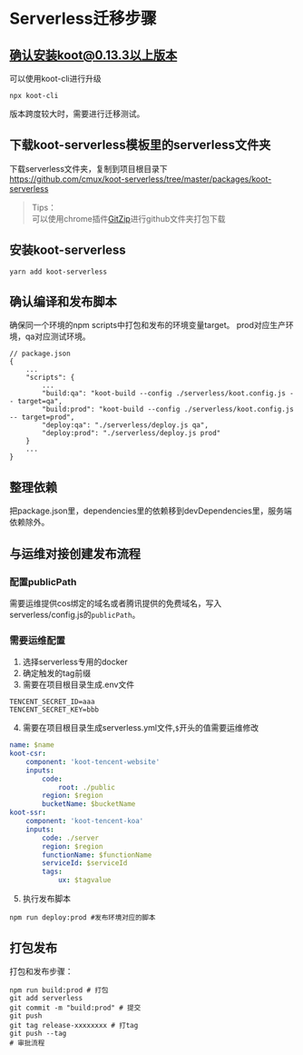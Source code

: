 # Serverless迁移步骤
## 确认安装koot@0.13.3以上版本
可以使用koot-cli进行升级
```
npx koot-cli
```
版本跨度较大时，需要进行迁移测试。
## 下载koot-serverless模板里的serverless文件夹
下载serverless文件夹，复制到项目根目录下  
https://github.com/cmux/koot-serverless/tree/master/packages/koot-serverless
>Tips：  
>可以使用chrome插件[GitZip](https://chrome.google.com/webstore/detail/gitzip-for-github/ffabmkklhbepgcgfonabamgnfafbdlkn)进行github文件夹打包下载
## 安装koot-serverless
```
yarn add koot-serverless
```
## 确认编译和发布脚本
确保同一个环境的npm scripts中打包和发布的环境变量target。
prod对应生产环境，qa对应测试环境。
```
// package.json
{
    ...
    "scripts": {
        ...
        "build:qa": "koot-build --config ./serverless/koot.config.js -- target=qa",
        "build:prod": "koot-build --config ./serverless/koot.config.js -- target=prod",
        "deploy:qa": "./serverless/deploy.js qa",
        "deploy:prod": "./serverless/deploy.js prod"
    }
    ...
}
```
## 整理依赖
把package.json里，dependencies里的依赖移到devDependencies里，服务端依赖除外。  
## 与运维对接创建发布流程
### 配置publicPath
需要运维提供cos绑定的域名或者腾讯提供的免费域名，写入serverless/config.js的`publicPath`。
### 需要运维配置
1. 选择serverless专用的docker
2. 确定触发的tag前缀
3. 需要在项目根目录生成.env文件
```
TENCENT_SECRET_ID=aaa
TENCENT_SECRET_KEY=bbb
```
4. 需要在项目根目录生成serverless.yml文件,`$`开头的值需要运维修改
```yml
name: $name
koot-csr:
    component: 'koot-tencent-website'
    inputs:
        code:
            root: ./public
        region: $region
        bucketName: $bucketName
koot-ssr:
    component: 'koot-tencent-koa'
    inputs:
        code: ./server
        region: $region
        functionName: $functionName
        serviceId: $serviceId
        tags:
            ux: $tagvalue
```
5. 执行发布脚本
```
npm run deploy:prod #发布环境对应的脚本
```
## 打包发布
打包和发布步骤：
```
npm run build:prod # 打包
git add serverless
git commit -m "build:prod" # 提交
git push
git tag release-xxxxxxxx # 打tag
git push --tag
# 审批流程
```


